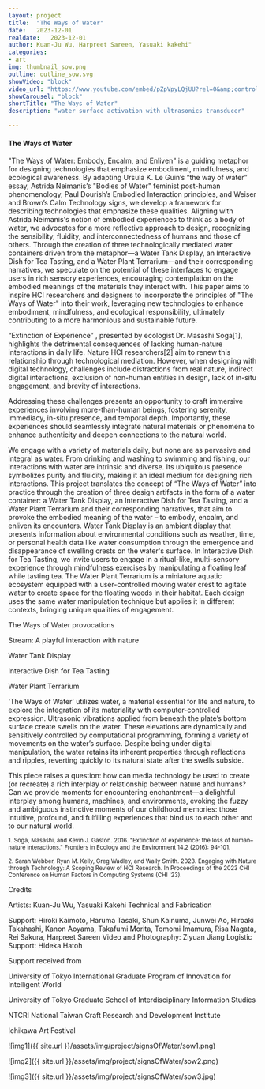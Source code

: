 ```yaml
---
layout: project
title:  "The Ways of Water"
date:   2023-12-01
realdate:   2023-12-01
author: Kuan-Ju Wu, Harpreet Sareen, Yasuaki kakehi"
categories:
- art
img: thumbnail_sow.png
outline: outline_sow.svg
showVideo: "block"
video_url: "https://www.youtube.com/embed/pZpVpyLQjUU?rel=0&amp;controls=0&amp;showinfo=0"
showCarousel: "block"
shortTitle: "The Ways of Water"
description: "water surface activation with ultrasonics transducer"

---
```

#### The Ways of Water ####

"The Ways of Water: Embody, Encalm, and Enliven" is a guiding metaphor for designing technologies that emphasize embodiment, mindfulness, and ecological awareness. By adapting Ursula K. Le Guin’s “the way of water” essay, Astrida Neimanis’s "Bodies of Water" feminist post-human phenomenology, Paul Dourish’s Embodied Interaction principles, and Weiser and Brown’s Calm Technology signs, we develop a framework for describing technologies that emphasize these qualities. Aligning with Astrida Neimanis's notion of embodied experiences to think as a body of water, we advocates for a more reflective approach to design, recognizing the sensibility, fluidity, and interconnectedness of humans and those of others. Through the creation of three technologically mediated water containers driven from the metaphor—a Water Tank Display, an Interactive Dish for Tea Tasting, and a Water Plant Terrarium—and their corresponding narratives, we speculate on the potential of these interfaces to engage users in rich sensory experiences, encouraging contemplation on the embodied meanings of the materials they interact with. This paper aims to inspire HCI researchers and designers to incorporate the principles of "The Ways of Water" into their work, leveraging new technologies to enhance embodiment, mindfulness, and ecological responsibility, ultimately contributing to a more harmonious and sustainable future.

“Extinction of Experience” , presented by ecologist Dr. Masashi Soga[1], highlights the detrimental consequences of lacking human-nature interactions in daily life. Nature HCI researchers[2] aim to renew this relationship through technological mediation. However, when designing with digital technology, challenges include distractions from real nature, indirect digital interactions, exclusion of non-human entities in design, lack of in-situ engagement, and brevity of interactions.

Addressing these challenges presents an opportunity to craft immersive experiences involving more-than-human beings, fostering serenity, immediacy, in-situ presence, and temporal depth. Importantly, these experiences should seamlessly integrate natural materials or phenomena to enhance authenticity and deepen connections to the natural world.


We engage with a variety of materials daily, but none are as pervasive and integral as water. From drinking and washing to swimming and fishing, our interactions with water are intrinsic and diverse. Its ubiquitous presence symbolizes purity and fluidity, making it an ideal medium for designing rich interactions. This project translates the concept of “The Ways of Water” into practice through the creation of three design artifacts in the form of a water container: a Water Tank Display, an Interactive Dish for Tea Tasting, and a Water Plant Terrarium and their corresponding narratives, that aim to provoke the embodied meaning of the water – to embody, encalm, and enliven its encounters. Water Tank Display is an ambient display that presents information about environmental conditions such as weather, time, or personal health data like water consumption through the emergence and disappearance of swelling crests on the water's surface. In Interactive Dish for Tea Tasting, we invite users to engage in a ritual-like, multi-sensory experience through mindfulness exercises by manipulating a floating leaf while tasting tea. The Water Plant Terrarium is a miniature aquatic ecosystem equipped with a user-controlled moving water crest to agitate water to create space for the floating weeds in their habitat. Each design uses the same water manipulation technique but applies it in different contexts, bringing unique qualities of engagement.


The Ways of Water provocations

Stream: A playful interaction with nature

Water Tank Display

Interactive Dish for Tea Tasting

Water Plant Terrarium


‘The Ways of Water’  utilizes water, a material essential for life and nature, to explore the integration of its materiality with computer-controlled expression. Ultrasonic vibrations applied from beneath the plate’s bottom surface create swells on the water. These elevations are dynamically and sensitively controlled by computational programming, forming a variety of movements on the water’s surface. Despite being under digital manipulation, the water retains its inherent properties through reflections and ripples, reverting quickly to its natural state after the swells subside. 


This piece raises a question: how can media technology be used to create (or recreate) a rich interplay or relationship between nature and humans? Can we provide moments for encountering enchantment—a delightful interplay among humans, machines, and environments, evoking the fuzzy and ambiguous instinctive moments of our childhood memories: those intuitive, profound, and fulfilling experiences that bind us to each other and to our natural world.


<sub> 1.	Soga, Masashi, and Kevin J. Gaston. 2016. "Extinction of experience: the loss of human–nature interactions." Frontiers in Ecology and the Environment 14.2 (2016): 94-101.</sup>

<sub> 2.	Sarah Webber, Ryan M. Kelly, Greg Wadley, and Wally Smith. 2023. Engaging with Nature through Technology: A Scoping Review of HCI Research. In Proceedings of the 2023 CHI Conference on Human Factors in Computing Systems (CHI '23). </sup>


Credits

Artists: Kuan-Ju Wu, Yasuaki Kakehi
Technical and Fabrication 

Support: Hiroki Kaimoto, Haruma Tasaki, Shun Kainuma, Junwei Ao, Hiroaki Takahashi, Kanon Aoyama, Takafumi Morita, Tomomi Imamura, Risa Nagata, Rei Sakura, Harpreet Sareen
Video and Photography: Ziyuan Jiang
Logistic Support: Hideka Hatoh



Support received from

University of Tokyo International Graduate Program of Innovation for Intelligent World

University of Tokyo Graduate School of Interdisciplinary Information Studies

NTCRI National Taiwan Craft Research and Development Institute

Ichikawa Art Festival


![img1]({{ site.url }}/assets/img/project/signsOfWater/sow1.png)

![img2]({{ site.url }}/assets/img/project/signsOfWater/sow2.png)

![img3]({{ site.url }}/assets/img/project/signsOfWater/sow3.jpg)

<!-- <iframe src="https://drive.google.com/file/d/180up7E7itq-mWFl7VxI4fsnXqQq2y-OU/preview" width="680" height="480" allow="autoplay"></iframe> -->